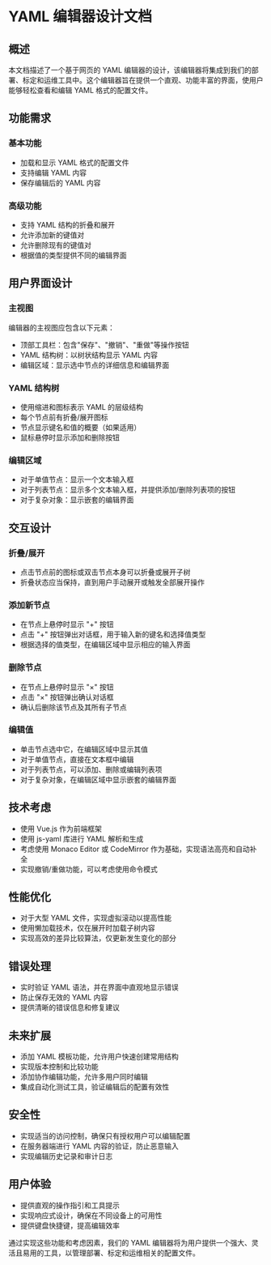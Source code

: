 # YAML 编辑器设计文档

## 概述

本文档描述了一个基于网页的 YAML 编辑器的设计，该编辑器将集成到我们的部署、标定和运维工具中。这个编辑器旨在提供一个直观、功能丰富的界面，使用户能够轻松查看和编辑 YAML 格式的配置文件。

## 功能需求

### 基本功能

- 加载和显示 YAML 格式的配置文件
- 支持编辑 YAML 内容
- 保存编辑后的 YAML 内容

### 高级功能

- 支持 YAML 结构的折叠和展开
- 允许添加新的键值对
- 允许删除现有的键值对
- 根据值的类型提供不同的编辑界面

## 用户界面设计

### 主视图

编辑器的主视图应包含以下元素：

- 顶部工具栏：包含"保存"、"撤销"、"重做"等操作按钮
- YAML 结构树：以树状结构显示 YAML 内容
- 编辑区域：显示选中节点的详细信息和编辑界面

### YAML 结构树

- 使用缩进和图标表示 YAML 的层级结构
- 每个节点前有折叠/展开图标
- 节点显示键名和值的概要（如果适用）
- 鼠标悬停时显示添加和删除按钮

### 编辑区域

- 对于单值节点：显示一个文本输入框
- 对于列表节点：显示多个文本输入框，并提供添加/删除列表项的按钮
- 对于复杂对象：显示嵌套的编辑界面

## 交互设计

### 折叠/展开

- 点击节点前的图标或双击节点本身可以折叠或展开子树
- 折叠状态应当保持，直到用户手动展开或触发全部展开操作

### 添加新节点

- 在节点上悬停时显示 "+" 按钮
- 点击 "+" 按钮弹出对话框，用于输入新的键名和选择值类型
- 根据选择的值类型，在编辑区域中显示相应的输入界面

### 删除节点

- 在节点上悬停时显示 "×" 按钮
- 点击 "×" 按钮弹出确认对话框
- 确认后删除该节点及其所有子节点

### 编辑值

- 单击节点选中它，在编辑区域中显示其值
- 对于单值节点，直接在文本框中编辑
- 对于列表节点，可以添加、删除或编辑列表项
- 对于复杂对象，在编辑区域中显示嵌套的编辑界面

## 技术考虑

- 使用 Vue.js 作为前端框架
- 使用 js-yaml 库进行 YAML 解析和生成
- 考虑使用 Monaco Editor 或 CodeMirror 作为基础，实现语法高亮和自动补全
- 实现撤销/重做功能，可以考虑使用命令模式

## 性能优化

- 对于大型 YAML 文件，实现虚拟滚动以提高性能
- 使用懒加载技术，仅在展开时加载子树内容
- 实现高效的差异比较算法，仅更新发生变化的部分

## 错误处理

- 实时验证 YAML 语法，并在界面中直观地显示错误
- 防止保存无效的 YAML 内容
- 提供清晰的错误信息和修复建议

## 未来扩展

- 添加 YAML 模板功能，允许用户快速创建常用结构
- 实现版本控制和比较功能
- 添加协作编辑功能，允许多用户同时编辑
- 集成自动化测试工具，验证编辑后的配置有效性

## 安全性

- 实现适当的访问控制，确保只有授权用户可以编辑配置
- 在服务器端进行 YAML 内容的验证，防止恶意输入
- 实现编辑历史记录和审计日志

## 用户体验

- 提供直观的操作指引和工具提示
- 实现响应式设计，确保在不同设备上的可用性
- 提供键盘快捷键，提高编辑效率

通过实现这些功能和考虑因素，我们的 YAML 编辑器将为用户提供一个强大、灵活且易用的工具，以管理部署、标定和运维相关的配置文件。